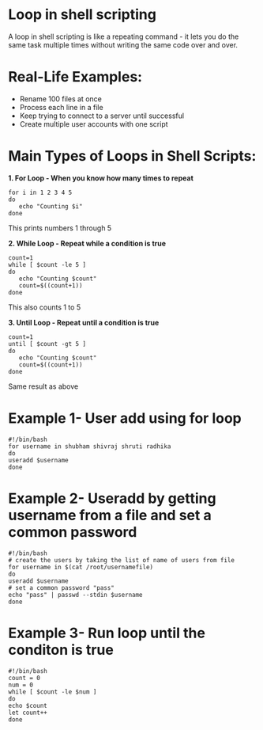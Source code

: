 # Loop in shell scripting
A loop in shell scripting is like a repeating command - it lets you do the same task multiple times without writing the same code over and over.
# Real-Life Examples:
  - Rename 100 files at once
  - Process each line in a file
  - Keep trying to connect to a server until successful
  - Create multiple user accounts with one script
# Main Types of Loops in Shell Scripts:
**1. For Loop - When you know how many times to repeat**
```
for i in 1 2 3 4 5
do
   echo "Counting $i"
done
```
This prints numbers 1 through 5

**2. While Loop - Repeat while a condition is true**
```
count=1
while [ $count -le 5 ]
do
   echo "Counting $count"
   count=$((count+1))
done
```
This also counts 1 to 5

**3. Until Loop - Repeat until a condition is true**
```
count=1
until [ $count -gt 5 ]
do
   echo "Counting $count"
   count=$((count+1))
done
```
Same result as above

# Example 1- User add using for loop
```
#!/bin/bash
for username in shubham shivraj shruti radhika
do
useradd $username
done
```
# Example 2- Useradd by getting username from a file and set a common password
```
#!/bin/bash
# create the users by taking the list of name of users from file
for username in $(cat /root/usernamefile)
do
useradd $username
# set a common password "pass"
echo "pass" | passwd --stdin $username
done
```
# Example 3- Run loop until the conditon is true
```
#!/bin/bash
count = 0
num = 0
while [ $count -le $num ]
do
echo $count
let count++
done
```
